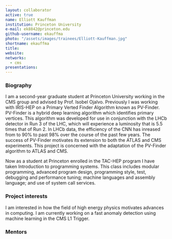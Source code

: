 ```yaml
---
layout: collaborator
active: true
name: Elliott Kauffman
institution: Princeton University
e-mail: ek8842@princeton.edu
github-username: ekauffma
photo: "/assets/images/trainees/Elliott-Kauffman.jpg"
shortname: ekauffma
title: 
website: 
networks:
  - cms
presentations:
---
```


### Biography
I am a second-year graduate student at Princeton University working in the CMS group and advised by Prof. Isobel Ojalvo. Previously I was working with IRIS-HEP on a Primary Verted Finder Algorithm known as PV-Finder. PV-Finder is a hybrid deep learning algorithm which identifies primary vertices. This algorithm was developed for use in conjunction with the LHCb detector in Run 3 of the LHC, which will experience a luminosity that is 5.5 times that of Run 2. In LHCb data, the efficiency of the CNN has inreased from to 90% to past 98% over the course of the past few years. The success of PV-Finder motivates its extension to both the ATLAS and CMS experiments. This project is concerned with the adaptation of the PV-Finder algorithm to ATLAS and CMS. 

Now as a student at Princeton enrolled in the TAC-HEP program I have taken Introduction to programming systems. This class includes modular programming, advanced program design, programming style, test, debugging and performance tuning; machine languages and assembly language; and use of system call services.

### Project interests
I am interested in how the field of high energy physics motivates advances in computing. I am currently working on a fast anomaly detection using machine learning in the CMS L1 Trigger. 

### Mentors 

